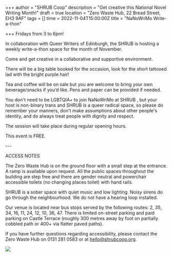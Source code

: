 +++
author = "SHRUB Coop"
description = "Get creative this National Novel Writing Month!"
draft = true
location = "Zero Waste Hub, 22 Bread Street, EH3 9AF"
tags = []
time = 2022-11-04T15:00:00Z
title = "NaNoWriMo Write-a-thon"

+++
Fridays from 3 to 6pm!

In collaboration with Queer Writers of Edinburgh, the SHRUB is hosting a weekly write-a-thon space for the month of November.

Come and get creative in a collaborative and supportive environment.

There will be a big table booked for the occasion, look for the short tattooed lad with the bright purple hair!

Tea and coffee will be on sale but you are welcome to bring your own beverage/snacks if you’d like. Pens and paper can be provided if needed.

You don't need to be LGBTQIA+ to join NaNoWriMo at SHRUB , but your host is non-binary trans and SHRUB is a queer radical space, so please do remember your manners, don't make assumptions about other people's identity, and do always treat people with dignity and respect.

The session will take place during regular opening hours.

This event is FREE.

\---

ACCESS NOTES

The Zero Waste Hub is on the ground floor with a small step at the entrance. A ramp is available upon request. All the public spaces throughout the building are step free and there are gender neutral and powerchair accessible toilets (no changing places toilet) with hand rails.

SHRUB is a sober space with quiet music and low lighting. Noisy sirens do go through the neighbourhood. We do not have a hearing loop installed.

Our venue is located near bus stops served by the following routes: 2, 35, 34, 16, 11, 24, 12, 10, 36, 47. There is limited on-street parking and paid parking on Castle Terrace (roughly 300 metres away by foot on partially cobbled path or 400+ via flatter paved paths).

If you have further questions regarding accessibility, please contact the Zero Waste Hub on 0131 281 0583 or at hello@shrubcoop.org.

  
![](https://res.cloudinary.com/shrub-co-op/image/upload/v1667403221/shrubcoop.org/media/311937082_8996242127067994_6592882925173279406_n_y9ntdc.jpg)